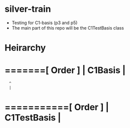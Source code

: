 # silver-train
* Testing for C1-basis (p3 and p5)
* The main part of this repo will be the C1TestBasis class

# Heirarchy

   =======[ Order ]
  | C1Basis |
   =========
      ^
      |
 ===========[ Order ]
| C1TestBasis |
 ============
